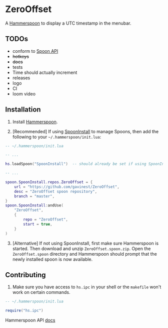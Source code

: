 # ZeroOffset

A [Hammerspoon](https://www.hammerspoon.org/) to display a UTC timestamp in the menubar.

## TODOs

* conform to [Spoon API](https://github.com/Hammerspoon/hammerspoon/blob/master/SPOONS.md#how-do-i-create-a-spoon)
* ~~hotkeys~~
* ~~docs~~
* tests
* Time should actually increment
* releases
* logo
* CI
* loom video

## Installation

1. Install [Hammerspoon](https://www.hammerspoon.org/).

2. [Recommended] If using [SpoonInstall](https://www.hammerspoon.org/Spoons/SpoonInstall.html#repos) to manage Spoons,
then add the following to your `~/.hammerspoon/init.lua`:

```lua
-- ~/.hammerspoon/init.lua

-- ...

hs.loadSpoon("SpoonInstall")  -- should already be set if using SpoonInstall

-- ...

spoon.SpoonInstall.repos.ZeroOffset = {
    url = "https://github.com/gavinest/ZeroOffset",
    desc = "ZeroOffset spoon repository",
    branch = "master",
}
spoon.SpoonInstall:andUse(
    "ZeroOffset",
    {
        repo = "ZeroOffset",
        start = true,
    }
)
```

3. [Alternative] If not using SpoonInstall, first make sure Hammerspoon is started. Then download and unzip `ZeroOffset.spoon.zip`.
Open the `ZeroOffset.spoon` directory and Hammerspoon should prompt that the newly installed spoon is now available.

## Contributing

1. Make sure you have access to `hs.ipc` in your shell or the `makefile` won't work on certain commands. 

```lua
-- ~/.hammerspoon/init.lua

require("hs.ipc")
```

Hammerspoon API [docs](https://www.hammerspoon.org/docs/index.html)
